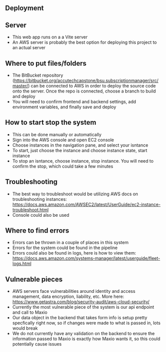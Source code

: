 ## Deployment
## Server
- This web app runs on a a Vite server
- An AWS server is probably the best option for deploying this project to an actual server
## Where to put files/folders
- The BitBucket repository (https://bitbucket.org/accutechcapstone/bsu.subscriptionmanager/src/master/) can be connected to AWS in order to deploy the source code onto the server. Once the repo is connected, choose a branch to build and deploy
- You will need to confirm frontend and backend settings, add environment variables, and finally save and deploy
## How to start stop the system
- This can be done manually or automatically
- Sign into the AWS console and open EC2 console
- Choose instances in the navigation pane, and select your isntance
- To start, just choose the instance and choose instance state, start instance
- To stop an isntance, choose instance, stop instance. You will need to confirm the stop, which could take a few minutes
## Troubleshooting
- The best way to troubleshoot would be utilizing AWS docs on troubleshooting instances:
  https://docs.aws.amazon.com/AWSEC2/latest/UserGuide/ec2-instance-troubleshoot.html
- Console could also be used
## Where to find errors
- Errors can be thrown in a couple of places in this system
- Errors for the system could be found in the pipeline
- Errors could also be found in logs, here is how to view them:
  https://docs.aws.amazon.com/systems-manager/latest/userguide/fleet-logs.html
## Vulnerable pieces
- AWS servers face vulnerabilities around identity and access management, data encryption, liability, etc. More here: https://www.getastra.com/blog/security-audit/aws-cloud-security/
- Currently the most vulnerable piece of the system is our api endpoint and call to Maxio
- Our data object in the backend that takes form info is setup pretty specfically right now, so if changes were made to what is passed in, lots would break
- We do not currently have any validation on the backend to ensure the information passed to Maxio is exactly how Maxio wants it, so this could potentially cause issues
